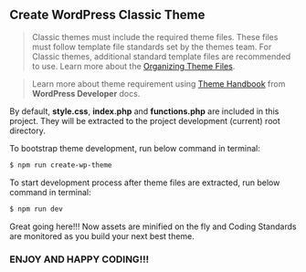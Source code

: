 ## Create WordPress Classic Theme

> Classic themes must include the required theme files. These files must follow template file standards set by the themes team. For Classic themes, additional standard template files are recommended to use. Learn more about the [Organizing Theme Files](https://developer.wordpress.org/themes/basics/organizing-theme-files/).

> Learn more about theme requirement using [Theme Handbook](https://developer.wordpress.org/themes/releasing-your-theme/required-theme-files/) from **WordPress Developer** docs.

By default, **style.css**, **index.php** and **functions.php** are included in this project. They will be extracted to the project development (current) root directory.

To bootstrap theme development, run below command in terminal:

```sh
$ npm run create-wp-theme
```

To start development process after theme files are extracted, run below command in terminal:

```sh
$ npm run dev
```

Great going here!!! Now assets are minified on the fly and Coding Standards are monitored as you build your next best theme.

### ENJOY AND HAPPY CODING!!!
